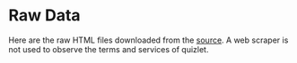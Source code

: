 # Raw Data
Here are the raw HTML files downloaded from the [source](https://quizlet.com/zhangweiteacher). A web scraper is not used to observe the terms and services of quizlet.
